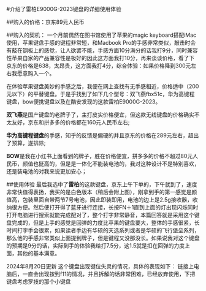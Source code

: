 #介绍了雷柏E9000G-2023键盘的详细使用体验  

##购入的价格：京东89元人民币  

##购入的契机：
  一个月前偶然在图书馆使用了苹果的magic keyboard搭配iMac使用，苹果键盘手感的键程非常短，和Macbook Pro的手感非常类似，敲击时会有敲在钢板上的感觉，让人欲罢不能，手感方面10分满分的话我打9分，同时兼容性苹果自家的产品兼容性是极好的因此这方面我打10分，再来谈谈价格，看了下京东的价格是638，太昂贵，这方面我打4分，综合体验：如果价格降到300元左右我愿意购入一个。  
  
  在体验苹果键盘美妙的手感之后，我便在网上查找有无手感相近，价格适中（200元以下）的平替键盘。于是乎找到了如下几个型号：双飞燕fbx51c，华为高键程键盘，bow便携键盘以及在酷安发现的这款雷柏E9000G-2023。  
  
  **双飞燕**是国产键盘的老牌子了，主打皮实价格便宜，但这款无线键盘的价格确实不太友好，京东和拼多多的价格都在160元人民币左右;  
  
  **华为高键程键盘**的手感，知乎的反馈是偏硬的并且京东的价格在289元左右，超出了预算，遂排除;  
  
  **BOW**是我在小红书上面看到的牌子，胜在价格便宜，拼多多的价格不超过80元人民币，颜值也挺高的，但是是一体化不能装电池的，我对这种设计不是特别喜欢，还是装电池的对我来说更加安心；  
  
 ##使用体验
  最后我选中了**雷柏**的这款键盘，京东上午下单的，下午就到了，速度非常快值得表扬，我买的是白色版本（稍后会附上图），刚拿到手的第一感觉是颜值高，包装里面自带两节7号电池，因此即装即用，电池的边上是2.5g接收器，收纳很方便。然后便打开得了蓝牙进行连接，长按FN＋1直到上面的灯出现闪烁同时打开电脑进行搜索就能完成配对了，整个打字非常静音，本篇回答就是采用这个键盘完成的，但是上手的感觉是回弹的力度比苹果的键盘要大，整体的手感很紧，长时间打字手会很累，如果读者手边有华硕的天选系列或者是华硕的飞行堡垒系列，那么他的手感非常类似上面提到牌子，但是键程又没那没长。如果说我对这个键盘的预期是9分的话，实际到手的体验我给打7.5分，这1.5就是扣在回弹的力度上面，其他的基本满意。
  
  
2024年8月20日更新 
这个键盘出现键位失灵的情况，具体的表现如下：
链接上电脑后，一直会出现按到f11的情况，并且拆解的话非常困难，已经放弃使用，下把键盘考虑罗技的那个小键盘

